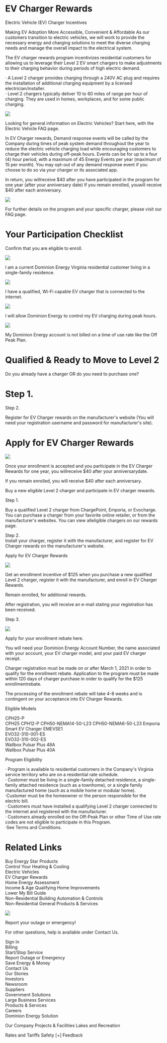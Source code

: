 # EV Charger Rewards  

Electric Vehicle (EV) Charger Incentives  

Making EV Adoption More Accessible, Convenient & Affordable As our customers transition to electric vehicles, we will work to provide the necessary energy and charging solutions to meet the diverse charging needs and manage the overall impact to the electrical system.  

The EV charger rewards program incentivizes residential customers for allowing us to leverage their Level 2 EV smart chargers to make adjustments to their charging behavior during periods of high electric demand.  

· A Level 2 charger provides charging through a 240V AC plug and requires the installation of additional charging equipment by a licensed electrician/installer.   
· Level 2 chargers typically deliver 10 to 60 miles of range per hour of charging. They are used in homes, workplaces, and for some public charging.  

![](images/9bca5689e705837c1b9ab5d104f8ea30da80011644b409fc2523632dcaa38753.jpg)  

Looking for general information on Electric Vehicles? Start here, with the Electric Vehicle FAQ page.  

In EV Charger rewards, Demand response events will be called by the Company during times of peak system demand throughout the year to reduce the electric vehicle charging load while encouraging customers to charge their vehicles during off-peak hours. Events can be for up to a four (4) hour period, with a maximum of 45 Energy Events per year (maximum of 15 per month). You may opt-out of any demand response event if you choose to do so via your charger or its associated app.  

In return, you willreceive $\$40$ after you have participated in the program for one year (after your anniversary date) If you remain enrolled, youwill receive $\$40$ after each anniversary.  

![](images/0fed47db767f4075a5394da71da3c1156974ad298ebc0888277ef06dc40a0f34.jpg)  

For further details on the program and your specific charger, please visit our FAQ page.  

# Your Participation Checklist  

Confirm that you are eligible to enroll.  

![](images/9b2b2d5c19c8b26dcb463ad82f1caf60e314997b473b47fc96e1af5e00a71e53.jpg)  

I am a current Dominion Energy Virginia residential customer living in a single-family residence.  

![](images/2b478953f193d0c4f88d1093962a0601f353b46c7b095690efca3c304946f8bf.jpg)  

I have a qualified, Wi-Fi capable EV charger that is connected to the internet.  

![](images/2333f6c18bc0d1f6826cfde419db849ab1dd0db7bbd9dacb9e0f18f15f1b75f1.jpg)  

I will allow Dominion Energy to control my EV charging during peak hours.  

![](images/d1ae0ea2629c6f4c364a9e27f5d1378db1c4e0dbf353244c9f6befe8679518f3.jpg)  

My Dominion Energy account is not billed on a time of use rate like the Off Peak Plan.  

# Qualified & Ready to Move to Level 2  

Do you already have a charger OR do you need to purchase one?  

# Step 1.  

Step 2.  

Register for EV Charger rewards on the manufacturer's website (You will need your registration username and password for manufacturer's site).  

# Apply for EV Charger Rewards  

![](images/16aea40c74f2df17fde4df1585c9dfe4fd41059598fd59d938808693daca3c48.jpg)  

Once your enrollment is accepted and you participate in the EV Charger Rewards for one year, you willreceive $\$40$ after your anniversarydate.  

If you remain enrolled, you will receive $\$40$ after each anniversary.  

Buy a new eligible Level 2 charger and participate in EV charger rewards.  

Step 1.  

Buy a qualified Level 2 charger from ChargePoint, Emporia, or Evocharge. You can purchase a charger from your favorite online retailer, or from the manufacturer's websites. You can view alleligible chargers on our rewards page.  

Step 2.   
Install your charger, register it with the manufacturer, and register for EV Charger rewards on the manufacturer's website.  

Apply for EV Charger Rewards  

![](images/af042d773407e33b12ef16426528959aacc3d8760e13953af94750945a0472ce.jpg)  

Get an enrollment incentive of $\$125$ when you purchase a new qualified Level 2 charger, register it with the manufacturer, and enroll in EV Charger Rewards.  

Remain enrolled, for additional rewards.  

After registration, you will receive an e-mail stating your registration has been received.  

Step 3.  

![](images/9657e7db63d3073eb140d3504ae81be7aa820f982f1640d286363ffc5c229982.jpg)  

Apply for your enrollment rebate here.  

You will need your Dominion Energy Account Number, the name associated with your account, your EV charger model, and your paid EV charger receipt.  

Charger registration must be made on or after March 1, 2021 in order to qualify for the enrollment rebate. Application to the program must be made within 120 days of charger purchase in order to qualify for the $\$125$ enrollmentrebate.  

The processing of the enrollment rebate will take 4-8 weeks and is contingent on your acceptance into EV Charger Rewards.  

Eligible Models  

CPH25-P   
CPH25 CPH12-P CPH50-NEMA14-50-L23 CPH50-NEMA6-50-L23 Emporia Smart EV Charger EMEVSE1   
EVO32-310-001-ES   
EVO32-310-002-ES   
Wallbox Pulsar Plus 48A   
Wallbox Pulsar Plus 40A  

Program Eligibility  

· Program is available to residential customers in the Company's Virginia service territory who are on a residential rate schedule.   
· Customer must be living in a single-family detached residence, a single-family attached residence (such as a townhome), or a single family manufactured home (such as a mobile home or modular home).   
·Customer must be the homeowner or the person responsible for the electric bill.   
· Customers must have installed a qualifying Level 2 charger connected to the internet and registered with the manufacturer.   
· Customers already enrolled on the Off-Peak Plan or other Time of Use rate codes are not eligible to participate in this Program.   
·See Terms and Conditions.  

# Related Links  

Buy Energy Star Products   
Control Your Heating & Cooling   
Electric Vehicles   
EV Charger Rewards   
Home Energy Assessment   
Income & Age Qualifying Home Improvements   
Lower My Bill Guide   
Non-Residential Building Automation & Controls   
Non-Residential General Products & Services  

![](images/bc379c08b9ae4fedf2c20bca937e8e26e737afaee3bf9471f7fc2e236d56a7d4.jpg)  

Report your outage or emergency!  

For other questions, help is available under Contact Us.  

Sign In   
Billing   
Start/Stop Service   
Report Outage or Emergency   
Save Energy & Money   
Contact Us   
Our Stories   
Investors   
Newsroom   
Suppliers   
Government Solutions   
Large Business Services   
Products & Services   
Careers   
Dominion Energy Solution  

Our Company Projects & Facilities Lakes and Recreation  

Rates and Tariffs Safety [+] Feedback  